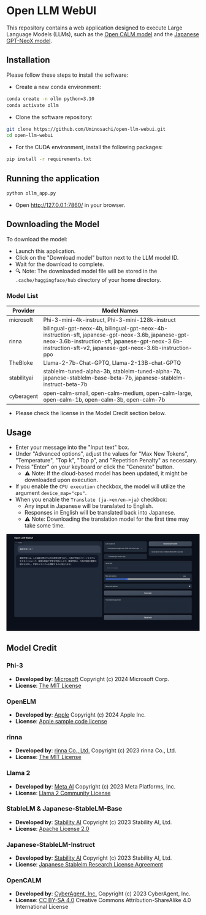 # Open LLM WebUI

This repository contains a web application designed to execute Large Language Models (LLMs), such as the [Open CALM model](https://huggingface.co/cyberagent) and the [Japanese GPT-NeoX model](https://huggingface.co/rinna/japanese-gpt-neox-3.6b-instruction-sft).

## Installation

Please follow these steps to install the software:

* Create a new conda environment:

```bash
conda create -n ollm python=3.10
conda activate ollm
```

* Clone the software repository:

```bash
git clone https://github.com/Uminosachi/open-llm-webui.git
cd open-llm-webui
```

* For the CUDA environment, install the following packages:

```bash
pip install -r requirements.txt
```

## Running the application

```bash
python ollm_app.py
```

* Open http://127.0.0.1:7860/ in your browser.

## Downloading the Model

To download the model:
* Launch this application.
* Click on the "Download model" button next to the LLM model ID.
* Wait for the download to complete.
* 🔍 Note: The downloaded model file will be stored in the `.cache/huggingface/hub` directory of your home directory.

### Model List

| Provider | Model Names |
| --- | --- |
| microsoft | Phi-3-mini-4k-instruct, Phi-3-mini-128k-instruct |
| rinna | bilingual-gpt-neox-4b, bilingual-gpt-neox-4b-instruction-sft, japanese-gpt-neox-3.6b, japanese-gpt-neox-3.6b-instruction-sft, japanese-gpt-neox-3.6b-instruction-sft-v2, japanese-gpt-neox-3.6b-instruction-ppo |
| TheBloke | Llama-2-7b-Chat-GPTQ, Llama-2-13B-chat-GPTQ |
| stabilityai | stablelm-tuned-alpha-3b, stablelm-tuned-alpha-7b, japanese-stablelm-base-beta-7b, japanese-stablelm-instruct-beta-7b |
| cyberagent | open-calm-small, open-calm-medium, open-calm-large, open-calm-1b, open-calm-3b, open-calm-7b |

* Please check the license in the Model Credit section below.

## Usage

* Enter your message into the "Input text" box.
* Under "Advanced options", adjust the values for "Max New Tokens", "Temperature", "Top k", "Top p", and "Repetition Penalty" as necessary.
* Press "Enter" on your keyboard or click the "Generate" button.
   - ⚠️ Note: If the cloud-based model has been updated, it might be downloaded upon execution.
* If you enable the `CPU execution` checkbox, the model will utilize the argument `device_map="cpu"`.
* When you enable the `Translate (ja->en/en->ja)` checkbox:
   - Any input in Japanese will be translated to English.
   - Responses in English will be translated back into Japanese.
   - ⚠️ Note: Downloading the translation model for the first time may take some time.

![UI image](images/open-ollm-webui_ui_image_1.png)

## Model Credit

### Phi-3

* **Developed by**: [Microsoft](https://huggingface.co/microsoft/Phi-3-mini-4k-instruct) Copyright (c) 2024 Microsoft Corp.
* **License**: [The MIT License](https://opensource.org/licenses/MIT)

### OpenELM

* **Developed by**: [Apple](https://huggingface.co/apple/OpenELM) Copyright (c) 2024 Apple Inc.
* **License**: [Apple sample code license](https://huggingface.co/apple/OpenELM-1_1B-Instruct/blob/main/LICENSE)

### rinna

* **Developed by**: [rinna Co., Ltd.](https://rinna.co.jp/) Copyright (c) 2023 rinna Co., Ltd.
* **License**: [The MIT License](https://opensource.org/licenses/MIT)

### Llama 2

* **Developed by**: [Meta AI](https://ai.meta.com/) Copyright (c) 2023 Meta Platforms, Inc.
* **License**: [Llama 2 Community License](https://github.com/facebookresearch/llama/blob/main/LICENSE)

### StableLM & Japanese-StableLM-Base

* **Developed by**: [Stability AI](https://stability.ai/) Copyright (c) 2023 Stability AI, Ltd.
* **License**: [Apache License 2.0](https://github.com/Stability-AI/StableLM/blob/main/LICENSE)

### Japanese-StableLM-Instruct

* **Developed by**: [Stability AI](https://stability.ai/) Copyright (c) 2023 Stability AI, Ltd.
* **License**: [Japanese Stablelm Research License Agreement](https://huggingface.co/stabilityai/japanese-stablelm-instruct-alpha-7b/blob/main/LICENSE)

### OpenCALM

* **Developed by**: [CyberAgent, Inc.](https://www.cyberagent.co.jp/) Copyright (c) 2023 CyberAgent, Inc.
* **License**: [CC BY-SA 4.0](https://creativecommons.org/licenses/by-sa/4.0/) Creative Commons Attribution-ShareAlike 4.0 International License
